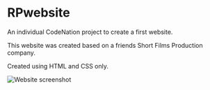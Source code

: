 # RPwebsite

An individual CodeNation project to create a first website.
 
This website was created based on a friends Short Films Production company.
 
Created using HTML and CSS only.

<img src="/RPscreenshot.png" alt="Website screenshot">

